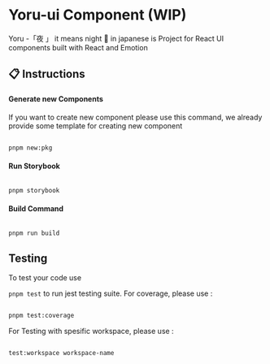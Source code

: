 # Yoru-ui Component (WIP)

Yoru -「夜 」 it means night 🌙 in japanese is Project for React UI components built with React and Emotion

## 📋 Instructions

#### Generate new Components

If you want to create new component please use this command, we already provide some template for creating new component

```bash

pnpm new:pkg

```
#### Run Storybook

```bash

pnpm storybook

```
#### Build Command

```bash

pnpm run build

```
## Testing

To test your code use

`pnpm test` to run jest testing suite.
For coverage, please use :

```bash

pnpm test:coverage

```

For Testing with spesific workspace, please use :

```bash

test:workspace workspace-name

```
